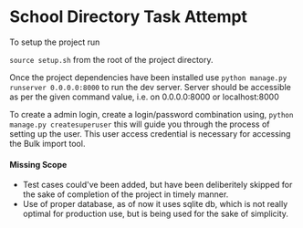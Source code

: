 # School Directory Task Attempt

To setup the project run

`source setup.sh` from the root of the project directory.

Once the project dependencies have been installed use `python manage.py runserver 0.0.0.0:8000` to run the dev server. Server should be accessible as per the given command value, i.e. on 0.0.0.0:8000 or localhost:8000

To create a admin login, create a login/password combination using,
`python manage.py createsuperuser` this will guide you through the process of setting up the user. This user access credential is necessary for accessing the Bulk import tool.


#### Missing Scope
- Test cases could've been added, but have been deliberitely skipped for the sake of completion of the project in timely manner.
- Use of proper database, as of now it uses sqlite db, which is not really optimal for production use, but is being used for the sake of simplicity.

